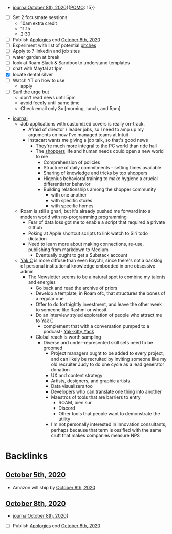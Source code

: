 - [journal](<journal.md>)[October 8th, 2020](<October 8th, 2020.md>){{[POMO](<POMO.md>): 15}}
- [ ] Set 2 focusmate sessions
    - 10am extra credit
    - 11:15
    - 2:30
- [ ] Publish [Apologies](<Apologies.md>) eod [October 8th, 2020](<October 8th, 2020.md>)
- [ ] Experiment with list of potential [pitches](<pitches.md>)
- [ ] Apply to 7 linkedin and job sites
- [ ] water garden at break
- [ ] look at Roam Slack & Sandbox to understand templates
- [ ] chat with Maytal at 1pm
- [x] locate dental silver
- [ ] Watch YT on how to use
    - apply
- [ ] [Surf the urge](<Surf the urge.md>) but 
    - don't read news until 5pm
    - avoid feedly until same time
    - Check email only 3x [morning, lunch, and 5pm]
- [journal](<journal.md>)
    - Job applications with customized covers is really on-track.
        - Afraid of director / leader jobs, so I need to amp up my arguments on how I've managed teams at Intuit
        - Instacart wants me giving a job talk, so that's good news
            - They're much more integral to the PC world than ride hail
            - The [shoppers](<shoppers.md>) life and human needs could open a new world to me
                - Comprehension of policies
                - Structure of daily commitments - setting times available
                - Sharing of knowledge and tricks by top shoppers
                - Higenius behavioral training to make hygiene a crucial differentiator behavior
                - Building relationships among the shopper community
                    - with one another
                    - with specific stores
                    - with specific homes
    - Roam is still a gnarl, but it's already pushed me forward into a modern world with no-programming programming
        - Fear of data loss got me to enable a script that required a private Github
        - Poking at Apple shortcut scripts to link watch to Siri todo dictation
        - Need to learn more about making connections, re-use, publishing from markdown to Medium
            - Eventually ought to get a Substack account
    - [Yak C](<Yak C.md>) is more diffuse than even Baychi, since there's not a backlog of personal institutional knowledge embedded in one obsessive admin
        - The Newsletter seems to be a natural spot to combine my talents and energies
            - Go back and read the archive of priors
            - Develop a template, in Roam ofc, that structures the bones of a regular one
            - Offer to do fortnightly investment, and leave the other week to someone like Rashmi or whosit. 
            - Do an interview styled exploration of people who attract me to [Yak C](<Yak C.md>)
                - complement that with a conversation pumped to a podcast- [Yak-kitty Yack](<Yak-kitty Yack.md>)
            - Global reach is worth sampling
                - Diverse and under-represented skill sets need to be groomed
                    - Project managers ought to be added to every project, and can likely be recruited by inviting someone like my old recruiter Judy to do one cycle as a lead generator donation
                    - UX and content strategy
                    - Artists, designers, and graphic artists
                    - Data visualizers too
                    - Developers who can translate one thing into another
                    - Maestros of tools that are barriers to entry
                        - ROAM, bien sur
                        - Discord
                        - Other tools that people want to demonstrate the utility
                    - I'm not personally interested in Innovation consultants, perhaps because that term is ossified with the same cruft that makes companies measure NPS

# Backlinks
## [October 5th, 2020](<October 5th, 2020.md>)
- Amazon will ship by [October 8th, 2020](<October 8th, 2020.md>)

## [October 8th, 2020](<October 8th, 2020.md>)
- [journal](<journal.md>)[October 8th, 2020](<October 8th, 2020.md>){

- [ ] Publish [Apologies](<Apologies.md>) eod [October 8th, 2020](<October 8th, 2020.md>)

